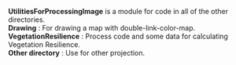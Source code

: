 **UtilitiesForProcessingImage** is a module for code in all of the other directories.  
**Drawing** : For drawing a map with double-link-color-map.  
**VegetationResilience** : Process code and some data for calculating Vegetation Resilience.  
**Other directory** : Use for other projection.
